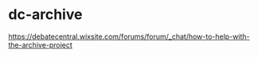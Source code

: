 # dc-archive
 
https://debatecentral.wixsite.com/forums/forum/_chat/how-to-help-with-the-archive-project 